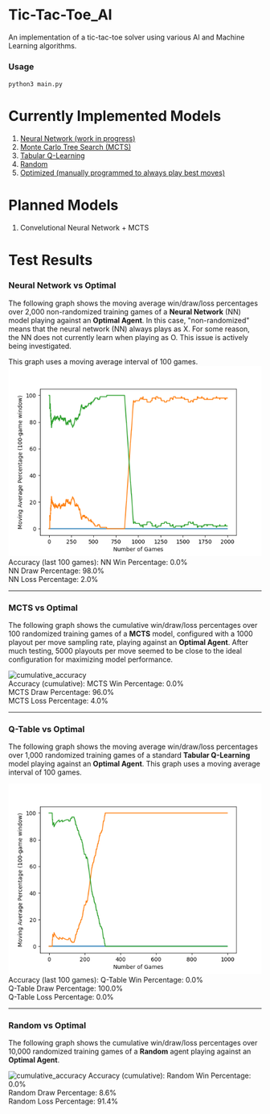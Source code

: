 # Tic-Tac-Toe_AI  
An implementation of a tic-tac-toe solver using various AI and Machine Learning algorithms.  
  
### Usage  
```  
python3 main.py  
```  
  
# Currently Implemented Models  
1. [Neural Network (work in progress)](#neural-network-vs-optimal)
2. [Monte Carlo Tree Search (MCTS)](#mcts-vs-optimal)  
3. [Tabular Q-Learning](#q-table-vs-optimal)
4. [Random](#random-vs-optimal)  
5. [Optimized (manually programmed to always play best moves)](https://xkcd.com/832/) 
  
# Planned Models
1. Convelutional Neural Network + MCTS  
  
  
# Test Results  

### Neural Network vs Optimal
  
 
The following graph shows the moving average win/draw/loss percentages over 2,000 non-randomized training games of a **Neural Network** (NN) model playing against an **Optimal Agent**. In this case, "non-randomized" means that the neural network (NN) always plays as X. For some reason, the NN does not currently learn when playing as O. This issue is actively being investigated. 

This graph uses a moving average interval of 100 games. 
![cumulative_accuracy](graphs/NeuralNetwork_vs_Optimal-moving_average_accuracy.png)    
Accuracy (last 100 games):
NN Win Percentage: 0.0%      
NN Draw Percentage: 98.0%      
NN Loss Percentage: 2.0% 
***    
### MCTS vs Optimal
  
 
The following graph shows the cumulative win/draw/loss percentages over 100 randomized training games of a **MCTS** model, configured with a 1000 playout per move sampling rate, playing against an **Optimal Agent**. After much testing, 5000 playouts per move seemed to be close to the ideal configuration for maximizing model performance.  
  
![cumulative_accuracy](graphs/MCTS_vs_Optimal-Cumulative_Accuracy.png)   
Accuracy (cumulative):
MCTS Win Percentage: 0.0%      
MCTS Draw Percentage: 96.0%      
MCTS Loss Percentage: 4.0% 
***  
### Q-Table vs Optimal  
  
The following graph shows the moving average win/draw/loss percentages over 1,000 randomized training games of a standard **Tabular Q-Learning** model playing against an **Optimal Agent**. This graph uses a moving average interval of 100 games. 
  
![cumulative_accuracy](graphs/Q-Table_vs_Optimal-moving_average_accuracy.png)  
Accuracy (last 100 games):
Q-Table Win Percentage: 0.0%      
Q-Table Draw Percentage: 100.0%      
Q-Table Loss Percentage: 0.0% 
***  
### Random vs Optimal  
  
The following graph shows the cumulative win/draw/loss percentages over 10,000 randomized training games of a **Random** agent playing against an **Optimal Agent**.  
  
![cumulative_accuracy](graphs/Random_vs_Optimal-Cumulative_Accuracy.png)
Accuracy (cumulative):
Random Win Percentage: 0.0%      
Random Draw Percentage: 8.6%      
Random Loss Percentage: 91.4%
